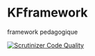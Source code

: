 # KFframework
framework pedagogique

[![Scrutinizer Code Quality](https://scrutinizer-ci.com/g/frannuaire/KFframework/badges/quality-score.png?b=master)](https://scrutinizer-ci.com/g/frannuaire/KFframework/?branch=master)


